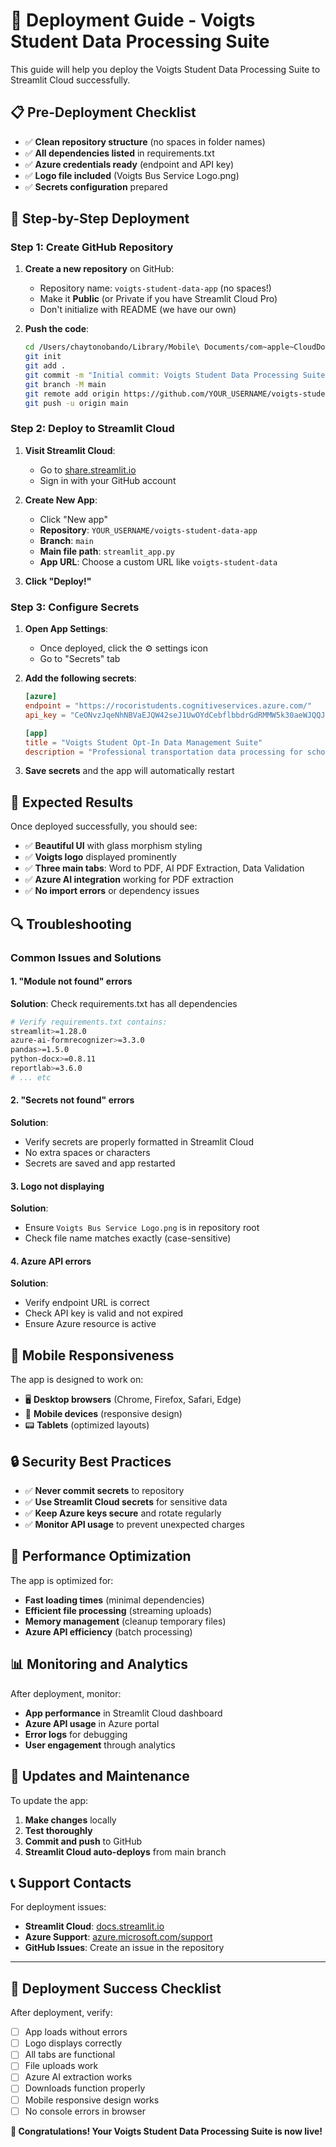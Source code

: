 # 🚀 Deployment Guide - Voigts Student Data Processing Suite

This guide will help you deploy the Voigts Student Data Processing Suite to Streamlit Cloud successfully.

## 📋 Pre-Deployment Checklist

- ✅ **Clean repository structure** (no spaces in folder names)
- ✅ **All dependencies listed** in requirements.txt
- ✅ **Azure credentials ready** (endpoint and API key)
- ✅ **Logo file included** (Voigts Bus Service Logo.png)
- ✅ **Secrets configuration** prepared

## 🔧 Step-by-Step Deployment

### Step 1: Create GitHub Repository

1. **Create a new repository** on GitHub:
   - Repository name: `voigts-student-data-app` (no spaces!)
   - Make it **Public** (or Private if you have Streamlit Cloud Pro)
   - Don't initialize with README (we have our own)

2. **Push the code**:
   ```bash
   cd /Users/chaytonobando/Library/Mobile\ Documents/com~apple~CloudDocs/Python/voigts-student-data-app
   git init
   git add .
   git commit -m "Initial commit: Voigts Student Data Processing Suite"
   git branch -M main
   git remote add origin https://github.com/YOUR_USERNAME/voigts-student-data-app.git
   git push -u origin main
   ```

### Step 2: Deploy to Streamlit Cloud

1. **Visit Streamlit Cloud**:
   - Go to [share.streamlit.io](https://share.streamlit.io)
   - Sign in with your GitHub account

2. **Create New App**:
   - Click "New app"
   - **Repository**: `YOUR_USERNAME/voigts-student-data-app`
   - **Branch**: `main`
   - **Main file path**: `streamlit_app.py`
   - **App URL**: Choose a custom URL like `voigts-student-data`

3. **Click "Deploy!"**

### Step 3: Configure Secrets

1. **Open App Settings**:
   - Once deployed, click the ⚙️ settings icon
   - Go to "Secrets" tab

2. **Add the following secrets**:
   ```toml
   [azure]
   endpoint = "https://rocoristudents.cognitiveservices.azure.com/"
   api_key = "CeONvzJqeNhNBVaEJQW42seJ1UwOYdCebflbbdrGdRMMW5k30aeWJQQJ99BGACYeBjFXJ3w3AAALACOGjt98"

   [app]
   title = "Voigts Student Opt-In Data Management Suite"
   description = "Professional transportation data processing for school districts"
   ```

3. **Save secrets** and the app will automatically restart

## 🎯 Expected Results

Once deployed successfully, you should see:

- ✅ **Beautiful UI** with glass morphism styling
- ✅ **Voigts logo** displayed prominently
- ✅ **Three main tabs**: Word to PDF, AI PDF Extraction, Data Validation
- ✅ **Azure AI integration** working for PDF extraction
- ✅ **No import errors** or dependency issues

## 🔍 Troubleshooting

### Common Issues and Solutions

#### 1. "Module not found" errors
**Solution**: Check requirements.txt has all dependencies
```bash
# Verify requirements.txt contains:
streamlit>=1.28.0
azure-ai-formrecognizer>=3.3.0
pandas>=1.5.0
python-docx>=0.8.11
reportlab>=3.6.0
# ... etc
```

#### 2. "Secrets not found" errors
**Solution**: 
- Verify secrets are properly formatted in Streamlit Cloud
- No extra spaces or characters
- Secrets are saved and app restarted

#### 3. Logo not displaying
**Solution**: 
- Ensure `Voigts Bus Service Logo.png` is in repository root
- Check file name matches exactly (case-sensitive)

#### 4. Azure API errors
**Solution**:
- Verify endpoint URL is correct
- Check API key is valid and not expired
- Ensure Azure resource is active

## 📱 Mobile Responsiveness

The app is designed to work on:
- 🖥️ **Desktop browsers** (Chrome, Firefox, Safari, Edge)
- 📱 **Mobile devices** (responsive design)
- 📟 **Tablets** (optimized layouts)

## 🔒 Security Best Practices

- ✅ **Never commit secrets** to repository
- ✅ **Use Streamlit Cloud secrets** for sensitive data
- ✅ **Keep Azure keys secure** and rotate regularly
- ✅ **Monitor API usage** to prevent unexpected charges

## 🚀 Performance Optimization

The app is optimized for:
- **Fast loading times** (minimal dependencies)
- **Efficient file processing** (streaming uploads)
- **Memory management** (cleanup temporary files)
- **Azure API efficiency** (batch processing)

## 📊 Monitoring and Analytics

After deployment, monitor:
- **App performance** in Streamlit Cloud dashboard
- **Azure API usage** in Azure portal
- **Error logs** for debugging
- **User engagement** through analytics

## 🔄 Updates and Maintenance

To update the app:
1. **Make changes** locally
2. **Test thoroughly**
3. **Commit and push** to GitHub
4. **Streamlit Cloud auto-deploys** from main branch

## 📞 Support Contacts

For deployment issues:
- **Streamlit Cloud**: [docs.streamlit.io](https://docs.streamlit.io)
- **Azure Support**: [azure.microsoft.com/support](https://azure.microsoft.com/support)
- **GitHub Issues**: Create an issue in the repository

---

## 🎉 Deployment Success Checklist

After deployment, verify:
- [ ] App loads without errors
- [ ] Logo displays correctly
- [ ] All tabs are functional
- [ ] File uploads work
- [ ] Azure AI extraction works
- [ ] Downloads function properly
- [ ] Mobile responsive design works
- [ ] No console errors in browser

**🎊 Congratulations! Your Voigts Student Data Processing Suite is now live!**
